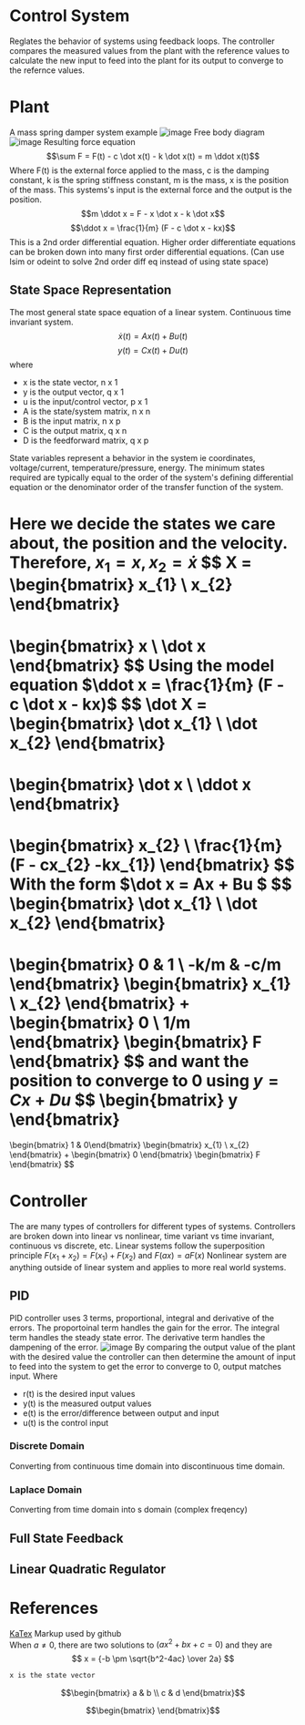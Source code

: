 # Control System
Reglates the behavior of systems using feedback loops. The controller compares the measured values from the plant with the reference values to calculate the new input to feed into the plant for its output to converge to the refernce values.

# Plant
A mass spring damper system example
![image](pics/Mass_spring_damper.png)
Free body diagram
![image](pics/free_body_diagram.PNG)
Resulting force equation
$$\sum F = F(t) - c \dot x(t) - k \dot x(t) = m \ddot x(t)$$
Where F(t) is the external force applied to the mass, c is the damping constant, k is the spring stiffness constant, m is the mass, x is the position of the mass. This systems's input is the external force and the output is the position.
$$m \ddot x = F - x \dot x - k \dot x$$
$$\ddot x = \frac{1}{m} (F - c \dot x - kx)$$
This is a 2nd order differential equation. Higher order differentiate equations can be broken down into many first order differential equations. (Can use lsim or odeint to solve 2nd order diff eq instead of using state space)

## State Space Representation
The most general state space equation of a linear system. Continuous time invariant system.
$$\dot x(t) = Ax(t) + Bu(t)$$
$$y(t) = Cx(t) + Du(t)$$
where
- x is the state vector, n x 1 
- y is the output vector, q x 1
- u is the input/control vector, p x 1
- A is the state/system matrix, n x n
- B is the input matrix, n x p
- C is the output matrix, q x n
- D is the feedforward matrix, q x p

State variables represent a behavior in the system ie coordinates, voltage/current, temperature/pressure, energy. The minimum states required are typically equal to the order of the system's defining differential equation or the denominator order of the transfer function of the system.  

Here we decide the states we care about, the position and the velocity. Therefore, $x_{1} = x, x_{2} = \dot x$
$$
X =
\begin{bmatrix} x_{1} \\ x_{2} \end{bmatrix} 
=
\begin{bmatrix} x \\ \dot x \end{bmatrix}
$$
Using the model equation $\ddot x = \frac{1}{m} (F - c \dot x - kx)$ 
$$
\dot X =
\begin{bmatrix} \dot x_{1} \\ \dot x_{2} \end{bmatrix}
=
\begin{bmatrix} \dot x \\ \ddot x \end{bmatrix}
=
\begin{bmatrix} x_{2} \\ \frac{1}{m} (F - cx_{2} -kx_{1}) \end{bmatrix}
$$
With the form $\dot x = Ax + Bu $
$$
\begin{bmatrix} \dot x_{1} \\ \dot x_{2} \end{bmatrix}
=
\begin{bmatrix} 0 & 1 \\ -k/m & -c/m \end{bmatrix}
\begin{bmatrix} x_{1} \\ x_{2} \end{bmatrix}
+
\begin{bmatrix} 0 \\ 1/m \end{bmatrix}
\begin{bmatrix} F \end{bmatrix}
$$
and want the position to converge to 0 using $y = Cx + Du$
$$
\begin{bmatrix} y \end{bmatrix}
=
\begin{bmatrix} 1 & 0\end{bmatrix}
\begin{bmatrix} x_{1} \\ x_{2} \end{bmatrix}
+
\begin{bmatrix} 0 \end{bmatrix}
\begin{bmatrix} F \end{bmatrix}
$$

# Controller
The are many types of controllers for different types of systems. Controllers are broken down into linear vs nonlinear, time variant vs time invariant, continuous vs discrete, etc. Linear systems follow the superposition principle $F(x_{1} + x_{2}) = F(x_{1}) + F(x_{2})$ and $F(ax) = aF(x)$ Nonlinear system are anything outside of linear system and applies to more real world systems.

## PID
PID controller uses 3 terms, proportional, integral and derivative of the errors. The proportoinal term handles the gain for the error. The integral term handles the steady state error. The derivative term handles the dampening of the error. 
![image](pics\PID_en.png)
By comparing the output value of the plant with the desired value the controller can then determine the amount of input to feed into the system to get the error to converge to 0, output matches input.
Where
- r(t) is the desired input values
- y(t) is the measured output values
- e(t) is the error/difference between output and input
- u(t) is the control input

### Discrete Domain
Converting from continuous time domain into discontinuous time domain.

### Laplace Domain
Converting from time domain into s domain (complex freqency)

## Full State Feedback

## Linear Quadratic Regulator

# References
[KaTex](https://katex.org/docs/supported.html) Markup used by github\
When $a \ne 0$, there are two solutions to $(ax^2 + bx + c = 0)$ and they are 
$$ x = {-b \pm \sqrt{b^2-4ac} \over 2a} $$
```bash
x is the state vector
```
$$\begin{bmatrix}
a & b \\
c & d
\end{bmatrix}$$

$$\begin{bmatrix} \end{bmatrix}$$
